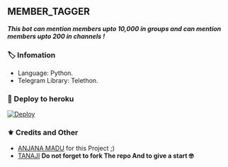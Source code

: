 ## MEMBER_TAGGER
_**This bot can mention members upto 10,000 in groups and can mention members upto 200 in channels !**_

### 🏷 Infomation
- Language: Python.
- Telegram Library: Telethon.

### 🚀 Deploy to heroku
[![Deploy](https://www.herokucdn.com/deploy/button.svg)](https://heroku.com/deploy?template=https://github.com/tana9373/MEMBER_TAGGER)

### ⚜ Credits and Other
- [ANJANA MADU](https://github.com/AnjanaMadu) for this Project ;)
- [TANAJI](https://t.me/XD_PERSON)
**Do not forget to fork The repo And to give a start 🤓**
